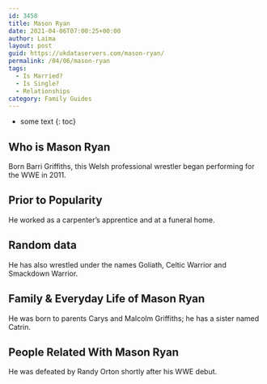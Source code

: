 ```yaml
---
id: 3458
title: Mason Ryan
date: 2021-04-06T07:00:25+00:00
author: Laima
layout: post
guid: https://ukdataservers.com/mason-ryan/
permalink: /04/06/mason-ryan
tags:
  - Is Married?
  - Is Single?
  - Relationships
category: Family Guides
---
```


* some text
{: toc}


## Who is Mason Ryan
                  
                  
                  
Born Barri Griffiths, this Welsh professional wrestler began performing for the WWE in 2011.
                  
              
            
              
            
                
                
                
## Prior to Popularity
                  
                  
                  
He worked as a carpenter&#8217;s apprentice and at a funeral home.
                  
              
            
              
            
                
                
                
## Random data
                  
                  
                  
He has also wrestled under the names Goliath, Celtic Warrior and Smackdown Warrior.
                  
              
            
              
            
                
                
                
## Family & Everyday Life of Mason Ryan
                  
                  
                  
He was born to parents Carys and Malcolm Griffiths; he has a sister named Catrin.
                  
              
            
              
            
                
                
                
## People Related With Mason Ryan
                  
                  
                  
He was defeated by Randy Orton shortly after his WWE debut.
                  
              
            
              
            
                
              
            
              
              
            
            
              
            
          
          
          